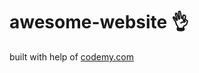 # awesome-website :ok_hand:                                                                                                                                                                                                        
built with help of <a href="http://johnelder.com/">codemy.com</a>
